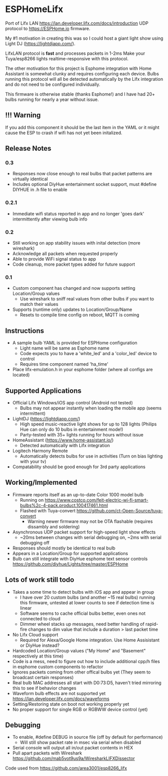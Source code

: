 # ESPHomeLifx

Port of Lifx LAN <https://lan.developer.lifx.com/docs/introduction> UDP protocol to <https://ESPHome.io> firmware.  

My #1 motivation in creating this was so I could host a giant light show using Light DJ (<https://lightdjapp.com/>).  

LifxLAN protocol is __**fast**__ and processes packets in 1-2ms  Make your Tuya/esp8266 lights realtime-responsive with this protocol.

The other motivation for this project is Esphome integration with Home Assistant is somewhat clunky and requires configuring each device.  Bulbs running this protocol will all be detected automatically by the Lifx integration and do not need to be configured individually.

This firmware is otherwise stable (thanks Esphome!) and I have had 20+ bulbs running for nearly a year without issue.

## !!! Warning

If you add this component it should be the last item in the YAML or it might cause the ESP to crash if wifi has not yet been initalized.

## Release Notes

### 0.3

- Responses now close enough to real bulbs that packet patterns are virtually identical
- Includes optional DiyHue entertainment socket support, must #define DIYHUE in .h file to enable

### 0.2.1

- Immediate wifi status reported in app and no longer 'goes dark' intermittently after viewing bulb info

### 0.2

- Still working on app stability issues with inital detection (more wireshark)
- Acknowledge all packets when requested properly
- Able to provide WiFi signal status to app
- Code cleanup, more packet types added for future support

### 0.1

- Custom component has changed and now supports setting Location/Group values
  - Use wireshark to sniff real values from other bulbs if you want to match their values
- Supports (runtime only) updates to Location/Group/Name
  - Resets to compile time config on reboot, MQTT is coming

## Instructions

- A sample bulb YAML is provided for ESPHome configuration
  - Light name will be same as Esphome name
  - Code expects you to have a 'white_led' and a 'color_led' device to control
  - Requires time component named 'ha_time'
- Place lifx-emulation.h in your esphome folder (where all configs are located)

## Supported Applications

- Official Lifx Windows/iOS app control (Android not tested)
  - Bulbs may not appear instantly when loading the mobile app (seems intermittent)
- LightDJ (<https://lightdjapp.com/>)
  - High speed music-reactive light shows for up to 128 lights (Philips Hue can only do 10 bulbs in entertainment mode!)
  - Party-tested with 35+ lights running for hours without issue
- HomeAssistant (<https://www.home-assistant.io/>)
  - Detected automatically with Lifx integration
- Logitech Harmony Remote
  - Automatically detects bulbs for use in activities (Turn on bias lighting with your tv)
- Compatability should be good enough for 3rd party applications

## Working/Implemented

- Firmware reports itself as an up-to-date Color 1000 model bulb
  - Running on <https://www.costco.com/feit-electric-wi-fi-smart-bulbs%2c-4-pack.product.100417461.html>
  - Flashed with Tuya-convert <https://github.com/ct-Open-Source/tuya-convert>
    - Warning newer firmware may not be OTA flashable (requires dissambly and soldering)
- Asynchronous UDP packet support for high-speed light show effects
  - ~20ms between changes with serial debugging on, ~2ms with serial debugging off
- Responses should mostly be identical to real bulb
- Appears in a Location/Group for supported applications
- Bulb can still integrate with DiyHue esphome text sensor controls <https://github.com/diyhue/Lights/tree/master/ESPHome>

## Lots of work still todo

- Takes a some time to detect bulbs with iOS app and appear in group
  - I have over 20 custom bulbs (and another ~15 real bulbs) running this firmware, untested at lower counts to see if detection time is linear
  - Software seems to cache official bulbs better, even ones not connected to cloud
  - Dimmer wheel stacks up messages, need better handling of rapid-fire changes to dim value that include a duration > last packet time
- No Lifx Cloud support
  - Required for Alexa/Google Home integration.  Use Home Assisistant or DiyHue instead?  
- Hardcoded Location/Group values ("My Home" and "Basement" respectively at this time)
- Code is a mess, need to figure out how to include additional cpp/h files in esphome custom components to refactor
- Ignores packets coming from other offical bulbs yet (They seem to broadcast certain responses)
- Real bulb MAC addresses all start with D0:73:D5, haven't tried mirroring this to see if behavior changes
- Waveform bulb effects are not supported yet <https://lan.developer.lifx.com/docs/waveforms>
- Setting/Restoring state on boot not working properly yet
- No proper support for single RGB or RGBWW device control (yet)

## Debugging

- To enable, #define DEBUG in source file (off by default for performance)
  - Will still show packet rate in msec via serial when disabled
- Serial console will output all in/out packet contents in HEX
- Pull apart packets with Wireshark <https://github.com/mab5vot9us9a/WiresharkLIFXDissector>

Code used from <https://github.com/area3001/esp8266_lifx>
